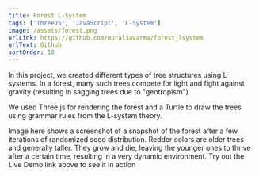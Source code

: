 ```yaml
---
title: Forest L-System
tags: ['ThreeJS', 'JavaScript', 'L-System']
image: /assets/forest.png
urlLink: https://github.com/muraliavarma/forest_lsystem
urlText: Github
sortOrder: 10
---
```


In this project, we created different types of tree structures using L-systems. In a forest, many such trees compete for light and fight against gravity (resulting in sagging trees due to "geotropism")

We used Three.js for rendering the forest and a Turtle to draw the trees using grammar rules from the L-system theory.

Image here shows a screenshot of a snapshot of the forest after a few iterations of randomized seed distribution. Redder colors are older trees and generally taller. They grow and die, leaving the younger ones to thrive after a certain time, resulting in a very dynamic environment. Try out the Live Demo link above to see it in action 